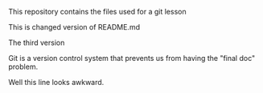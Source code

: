 This repository contains the files used for a git lesson

This is changed version of README.md

The third version

Git is a version control system that prevents us from having the "final doc" problem.

Well this line looks awkward.